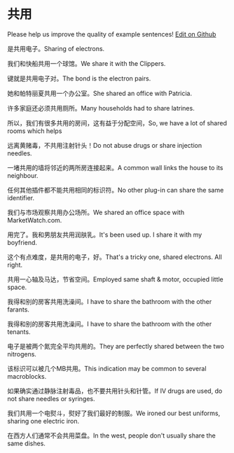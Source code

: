# 共用

Please help us improve the quality of example sentences! [Edit on Github](https://github.com/jiyushe/jiyu-example-sentence-source/blob/main/chinese/gongyong_1.md)

<p><span class="chinese">是共用电子。</span><span class="english">Sharing of electrons.</span></p>

<p><span class="chinese">我们和快船共用一个球馆。</span><span class="english">We share it with the Clippers.</span></p>

<p><span class="chinese">键就是共用电子对。</span><span class="english">The bond is the electron pairs.</span></p>

<p><span class="chinese">她和帕特丽夏共用一个办公室。</span><span class="english">She shared an office with Patricia.</span></p>

<p><span class="chinese">许多家庭还必须共用厕所。</span><span class="english">Many households had to share latrines.</span></p>

<p><span class="chinese">所以，我们有很多共用的房间，这有益于分配空间，</span><span class="english">So, we have a lot of shared rooms which helps</span></p>

<p><span class="chinese">远离黄赌毒，不共用注射针头！</span><span class="english">Do not abuse drugs or share injection needles.</span></p>

<p><span class="chinese">一堵共用的墙将邻近的两所房连接起来。</span><span class="english">A common wall links the house to its neighbour.</span></p>

<p><span class="chinese">任何其他插件都不能共用相同的标识符。</span><span class="english">No other plug-in can share the same identifier.</span></p>

<p><span class="chinese">我们与市场观察共用办公场所。</span><span class="english">We shared an office space with MarketWatch.com.</span></p>

<p><span class="chinese">用完了。我和男朋友共用润肤乳。</span><span class="english">It's been used up. I share it with my boyfriend.</span></p>

<p><span class="chinese">这个有点难度，是共用的电子，好。</span><span class="english">That's a tricky one, shared electrons. All right.</span></p>

<p><span class="chinese">共用一心轴及马达，节省空间。</span><span class="english">Employed same shaft & motor, occupied little space.</span></p>

<p><span class="chinese">我得和别的房客共用洗澡间。</span><span class="english">I have to share the bathroom with the other farants.</span></p>

<p><span class="chinese">我得和别的房客共用洗澡间。</span><span class="english">I have to share the bathroom with the other tenants.</span></p>

<p><span class="chinese">电子是被两个氮完全平均共用的。</span><span class="english">They are perfectly shared between the two nitrogens.</span></p>

<p><span class="chinese">该标识可以被几个MB共用。</span><span class="english">This indication may be common to several macroblocks.</span></p>

<p><span class="chinese">如果确实通过静脉注射毒品，也不要共用针头和针管。</span><span class="english">If IV drugs are used, do not share needles or syringes.</span></p>

<p><span class="chinese">我们共用一个电熨斗，熨好了我们最好的制服。</span><span class="english">We ironed our best uniforms, sharing one electric iron.</span></p>

<p><span class="chinese">在西方人们通常不会共用菜盘。</span><span class="english">In the west, people don't usually share the same dishes.</span></p>

